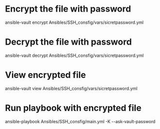 # Encrypt the file with password
ansible-vault encrypt Ansibles/SSH_consfig/vars/sicretpassword.yml 
# Decrypt the file with password
ansible-vault decrypt Ansibles/SSH_consfig/vars/sicretpassword.yml 
# View encrypted file 
ansible-vault view Ansibles/SSH_consfig/vars/sicretpassword.yml 
# Run playbook with encrypted file
ansible-playbook Ansibles/SSH_consfig/main.yml -K --ask-vault-password
